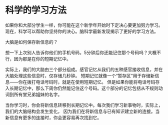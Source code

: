 # 科学的学习方法 
 如果你和大部分学生一样，你可能在这个新学年开始时下定决心要更加努力学习。现在，科学可以帮助你坚持你的决心。脑科学最新发现揭示了更好的学习方法。
 
 大脑是如何保存新信息的？
 
 想一下上次别人告诉你他们的手机号码，5分钟后你还能记住那个号码吗？大概不行，因为那是在你的短期记忆中。

实际上，我们的大脑由三个部分组成。感官记忆从我们的五种感官接收信息，并在大脑处理这些信息时，仅存储几秒钟。
短期记忆就像一个“暂存区”用于存储新信息——你在拨打电话号码时，就是在使用短期记忆。
但是如果你能将电话号码存入长期记忆中，那么下周你仍然能记住这个号码。这个部分的记忆包括从不规则动词到所有堂兄弟姐妹的名字。
 
 当你学习时，你会将新信息转移到长期记忆中。每次我们学习新事物时，实际上，我们的大脑结构会发生变化，
因为我们在将新信息与已有知识建立新的连接。当新信息有更多的连接时，你会更容易再次找到它。

